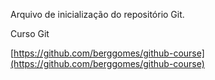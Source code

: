 Arquivo de inicialização do repositório Git.

Curso Git

[https://github.com/berggomes/github-course](https://github.com/berggomes/github-course)